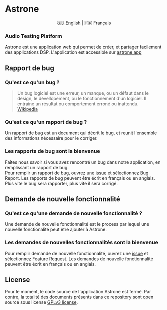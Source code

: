 # Astrone

<p align="center">
  <a href="https://github.com/Jerboas86/astrone-feedback/">🇬🇧 English</a> |
  <span>🇫🇷 Français</span>
</p>

### Audio Testing Platform

Astrone est une application web qui permet de créer, et partager facilement des applications DSP.
L'application est accessible sur [astrone.app](www.astrone.app)

## Rapport de bug

### Qu'est ce qu'un bug ?

> Un bug logiciel est une erreur, un manque, ou un défaut dans le design, le
> dévellopement, ou le fonctionnement d'un logiciel. Il entraine un résultat ou
> comportement erroné ou inattendu.\
> [Wikipedia](https://en.wikipedia.org/wiki/Software_bug)

### Qu'est ce qu'un rapport de bug ?

Un rapport de bug est un document qui décrit le bug, et reunit l'ensemble des informations nécessaire pour le corriger.

### Les rapports de bug sont la bienvenue

Faîtes nous savoir si vous avez rencontré un bug dans notre application, en remplissant un rapport de bug.\
Pour remplir un rapport de bug, ouvrez une [issue](https://github.com/Jerboas86/astrone-feedback/issues/new/choose) et sélectionnez Bug Report. Les rapports de bug peuvent être écrit en français ou en anglais. Plus vite le bug sera rapporter, plus vite il sera corrigé.

## Demande de nouvelle fonctionnalité

### Qu'est ce qu'une demande de nouvelle fonctionnalité ?

Une demande de nouvelle fonctionnalité est le process par lequel une nouvelle fonctionalité peut être ajouter à Astrone.

### Les demandes de nouvelles fonctionnalités sont la bienvenue

Pour remplir demande de nouvelle fonctionnalité, ouvrez une [issue](https://github.com/Jerboas86/astrone-feedback/issues/new/choose) et sélectionnez Feature Request. Les demandes de nouvelle fonctionnalité peuvent être écrit en français ou en anglais.

## License

Pour le moment, le code source de l'application Astrone est fermé. Par contre, la totalité des documents présents
dans ce repository sont open source sous license [GPLv3 license](https://github.com/Jerboas86/astrone-feedback/tree/master/LICENSE.md).
